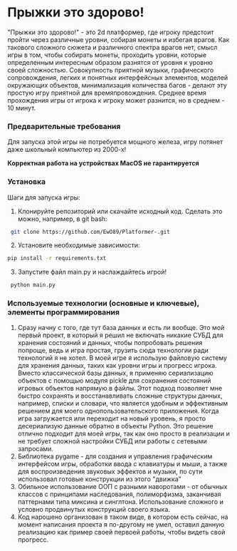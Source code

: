

# Прыжки это здорово!

 "Прыжки это здорово!" - это 2d платформер, где игроку предстоит пройти через различные уровни, собирая монеты и избегая врагов. Как такового сложного сюжета и различного спектра врагов нет, смысл игры в том, чтобы собирать монеты,
проходить уровни, которые определенным интересным образом разнятся от уровня к уровню своей сложностью. Совокупность приятной музыки, графического сопровождения, легких и понятных интерфейсных элементов, моделей окружающих объектов,
минимализация количества багов - делают эту простую игру приятной для времяпровождения. Среднее время прохождения игры от игрока к игроку может разнится, но в среднем - 10 минут.

### Предварительные требования

Для запуска этой игры не потребуется мощного железа, игру потянет даже школьный компьютер из 2000-х!

**Корректная работа на устройствах MacOS не гарантируется**

### Установка

Шаги для запуска игры:

1. Клонируйте репозиторий или скачайте исходный код. Сделать это можно, например, в git bash:
   
 ```sh
  git clone https://github.com/EwO89/Platformer-.git
 ```
2. Установите необходимые зависимости:

  ```sh
  pip install -r requirements.txt
  ```
3. Запустите файл main.py и наслаждайтесь игрой!
   
 ```sh
  python main.py
 ```
### Используемые технологии (основные и ключевые), элементы программирования

1. Сразу начну с того, где тут база данных и есть ли вообще. Это мой первый проект, в который я решил не включать никакие СУБД для хранения состояний и данных, чтобы попробовать решения попроще, ведь и игра простая, грузить сюда технологии ради технологий я не хотел. В моей игре  я использую файловую систему для хранения данных, таких как уровни игры и прогресс игрока. Вместо классической базы данных, я применяю сериализацию объектов с помощью модуля pickle для сохранения состояний игровых объектов напрямую в файлы. Этот подход позволяет мне быстро сохранять и восстанавливать сложные структуры данных, например, списки и словари, что является удобным и эффективным решением для моего однопользовательского приложения. Когда игра загружается или переходит на новый уровень, я просто десериализую данные обратно в  объекты Python. Это решение отлично подходит для моей игры, так как оно просто в реализации и не требует сложной настройки СУБД или работы с сетевыми запросами.
2. Библиотека pygame -  для создания и управления графическим интерфейсом игры, обработки ввода с клавиатуры и мыши, а также для воспроизведения звуковых эффектов и музыки, по сути использовал готовые конструкции из этого "движка"
3. Обильное использование ООП с разными наворотами - от обычных классов с принципами наследования, полиморфизма, заканчивая паттернами типа миксина и синглтона. Использование сложного и условно продвинутых конструкций своего языка.
4. Код нарошено организован в таком виде, в котором есть сейчас, на момент написания проекта я по-другому не умел, оставил данную реализацию как пример своей первоей работы, чтобы видеть свой прогресс.




